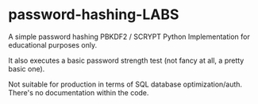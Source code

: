 # password-hashing-LABS

A simple password hashing PBKDF2 / SCRYPT Python Implementation for educational purposes only.


It also executes a basic password strength test (not fancy at all, a pretty basic one).


Not suitable for production in terms of SQL database optimization/auth. There's no documentation within the code.
